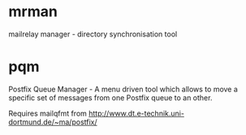 mrman
=====

mailrelay manager - directory synchronisation tool


pqm
===

Postfix Queue Manager - A menu driven tool which allows to move a specific set of messages
from one Postfix queue to an other.

Requires mailqfmt from  http://www.dt.e-technik.uni-dortmund.de/~ma/postfix/

